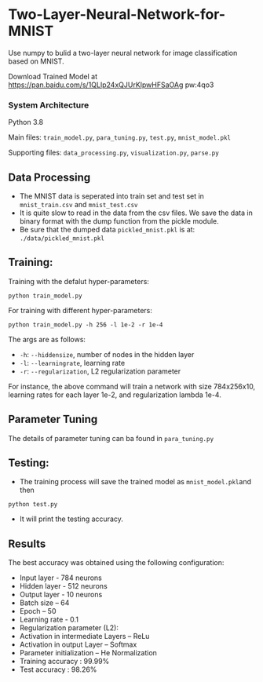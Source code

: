 # Two-Layer-Neural-Network-for-MNIST
Use numpy to bulid a two-layer neural network for image classification based on MNIST.

Download Trained Model at https://pan.baidu.com/s/1QLIp24xQJUrKIpwHFSaOAg pw:4qo3
### System Architecture 
Python 3.8

Main files:  `train_model.py`,  `para_tuning.py`,  `test.py`,  `mnist_model.pkl`

Supporting files:  `data_processing.py`,  `visualization.py`,  `parse.py`
## Data Processing
* The MNIST data is seperated into train set and test set in `mnist_train.csv` and `mnist_test.csv`
* It is quite slow to read in the data from the csv files. We save the data in binary format with the dump function from the pickle module.
* Be sure that the dumped data `pickled_mnist.pkl` is at:
`./data/pickled_mnist.pkl`


## Training:
Training with the defalut hyper-parameters:

`python train_model.py`

For training with different hyper-parameters:

`python train_model.py -h 256 -l 1e-2 -r 1e-4`

The args are as follows:
* `-h`:  `--hiddensize`, number of nodes in the hidden layer
* `-l`:  `--learningrate`, learning rate 
* `-r`: `--regularization`, L2 regularization parameter 


For instance, the above command will train a network with size 784x256x10, learning rates for each layer 1e-2,  and regularization lambda 1e-4.

## Parameter Tuning
The details of parameter tuning can ba found in `para_tuning.py`

## Testing:
* The training process will save the trained model as `mnist_model.pkl`and then 

 `python test.py `

* It will print the testing accuracy. 


## Results
The best accuracy was obtained using the following configuration:

* Input layer - 784 neurons
* Hidden layer - 512 neurons
* Output layer - 10 neurons
* Batch size – 64
* Epoch – 50
* Learning rate - 0.1
* Regularization parameter (L2):  
* Activation in intermediate Layers – ReLu 
* Activation in output Layer – Softmax
* Parameter initialization – He Normalization
* Training accuracy : 99.99%
* Test accuracy : 98.26%
